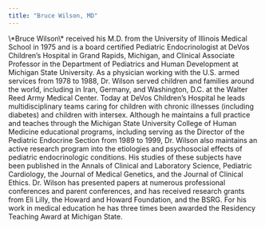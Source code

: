 ```yaml
---
title: "Bruce Wilson, MD"
---
```


<p>\*Bruce Wilson\* received his M.D. from the University of Illinois Medical School in 1975 and is a board certified Pediatric Endocrinologist at DeVos Children’s Hospital in Grand Rapids, Michigan, and Clinical Associate Professor in the Department of Pediatrics and Human Development at Michigan State University. As a physician working with the U.S. armed services from 1978 to 1988, Dr. Wilson served children and families around the world, including in Iran, Germany, and Washington, D.C. at the Walter Reed Army Medical Center. Today at DeVos Children’s Hospital he leads multidisciplinary teams caring for children with chronic illnesses (including diabetes) and children with intersex. Although he maintains a full practice and teaches through the Michigan State University College of Human Medicine educational programs, including serving as the Director of the Pediatric Endocrine Section from 1989 to 1999, Dr. Wilson also maintains an active research program into the etiologies and psychosocial effects of pediatric endocrinologic conditions. His studies of these subjects have been published in the Annals of Clinical and Laboratory Science, Pediatric Cardiology, the Journal of Medical Genetics, and the Journal of Clinical Ethics. Dr. Wilson has presented papers at numerous professional conferences and parent conferences, and has received research grants from Eli Lilly, the Howard and Howard Foundation, and the <span class="caps">BSRG</span>. For his work in medical education he has three times been awarded the Residency Teaching Award at Michigan State.</p>